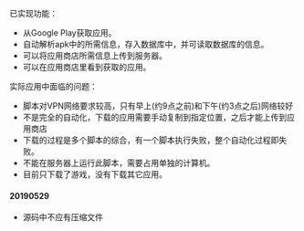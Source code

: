 已实现功能：

- 从Google Play获取应用。
- 自动解析apk中的所需信息，存入数据库中，并可读取数据库的信息。
- 可以将应用商店所需信息上传到服务器。
- 可以在应用商店里看到获取的应用。

实际应用中面临的问题：

- 脚本对VPN网络要求较高，只有早上(约9点之前)和下午(约3点之后)网络较好
- 不是完全的自动化，下载的应用需要手动复制到指定位置，之后才能上传到应用商店
- 下载的过程是多个脚本的综合，有一个脚本执行失败，整个自动化过程即失败。
- 不能在服务器上运行此脚本，需要占用单独的计算机。
- 目前只下载了游戏，没有下载其它应用。

#### 20190529

- 源码中不应有压缩文件